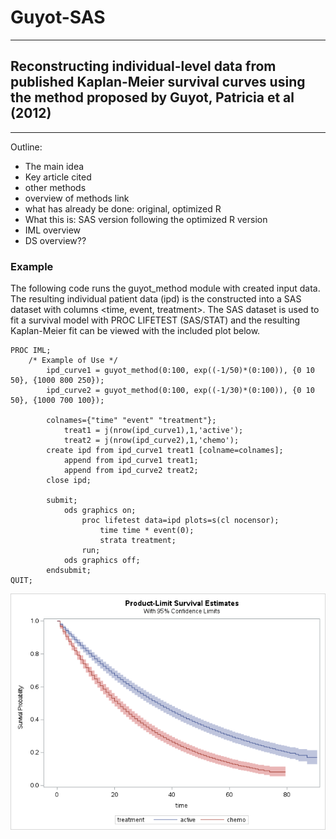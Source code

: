 # Guyot-SAS

---

## Reconstructing individual-level data from published Kaplan-Meier survival curves using the method proposed by Guyot, Patricia et al (2012)

---




Outline:
- The main idea
- Key article cited
- other methods
- overview of methods link
- what has already be done: original, optimized R
- What this is: SAS version following the optimized R version
- IML overview
- DS overview??

### Example
The following code runs the guyot_method module with created input data.  The resulting individual patient data (ipd) is the constructed into a SAS dataset with columns <time, event, treatment>.  The SAS dataset is used to fit a survival model with PROC LIFETEST (SAS/STAT) and the resulting Kaplan-Meier fit can be viewed with the included plot below.

```
PROC IML;
    /* Example of Use */
        ipd_curve1 = guyot_method(0:100, exp((-1/50)*(0:100)), {0 10 50}, {1000 800 250});
        ipd_curve2 = guyot_method(0:100, exp((-1/30)*(0:100)), {0 10 50}, {1000 700 100});

        colnames={"time" "event" "treatment"};
            treat1 = j(nrow(ipd_curve1),1,'active');
            treat2 = j(nrow(ipd_curve2),1,'chemo');
        create ipd from ipd_curve1 treat1 [colname=colnames];
            append from ipd_curve1 treat1;
            append from ipd_curve2 treat2;
        close ipd;

        submit;
            ods graphics on;
                proc lifetest data=ipd plots=s(cl nocensor);
                    time time * event(0);
                    strata treatment;
                run;
            ods graphics off;
        endsubmit;
QUIT;
```

<p align="center">
  <img src="example.png" />
</p>

